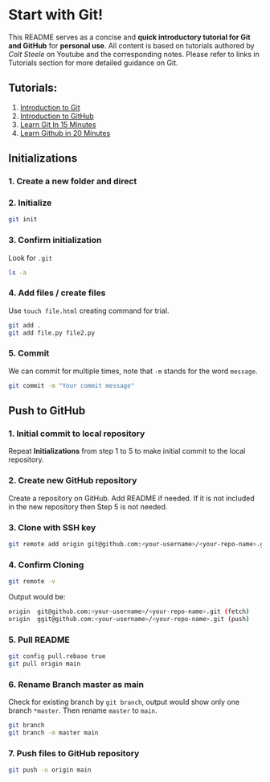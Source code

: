 # Start with Git!
This README serves as a concise and **quick introductory tutorial for Git and GitHub** for **personal use**. All content is based on tutorials authored by *Colt Steele* on Youtube and the corresponding notes. Please refer to links in Tutorials section for more detailed guidance on Git.

## Tutorials:
1. [Introduction to Git](https://videotutorials.notion.site/Introduction-to-Git-ac396a0697704709a12b6a0e545db049#e0920693bebe4ffd94e973d60bd3f6b4)
2. [Introduction to GitHub](https://videotutorials.notion.site/Introduction-to-GitHub-202af6f64bbd4299b15f238dcd09d2a7)
3. [Learn Git In 15 Minutes](https://www.youtube.com/watch?v=USjZcfj8yxE)
4. [Learn Github in 20 Minutes](https://www.youtube.com/watch?v=nhNq2kIvi9s)

## Initializations

### 1. Create a new folder and direct
### 2. Initialize
```bash
git init
```
### 3. Confirm initialization
Look for `.git`
```bash
ls -a
```
### 4. Add files / create files
Use `touch file.html` creating command for trial.
```bash
git add .
git add file.py file2.py
```
### 5. Commit 
We can commit for multiple times, note that `-m` stands for the word `message`.
```bash
git commit -m "Your commit message"
```

## Push to GitHub
### 1. Initial commit to local repository
Repeat **Initializations** from step 1 to 5 to make initial commit to the local repository.
### 2. Create new GitHub repository
Create a repository on GitHub. Add README if needed. If it is not included in the new repository then Step 5 is not needed.
### 3. Clone with SSH key
```bash
git remote add origin git@github.com:<your-username>/<your-repo-name>.git
```
### 4. Confirm Cloning
```bash
git remote -v
```

Output would be:
```bash 
origin	git@github.com:<your-username>/<your-repo-name>.git (fetch)
origin	ggit@github.com:<your-username>/<your-repo-name>.git (push)
```
### 5. Pull README 
```bash
git config pull.rebase true
git pull origin main
```
### 6. Rename Branch master as main
Check for existing branch by `git branch`, output would show only one branch `*master`.
Then rename `master` to `main`.

```bash
git branch
git branch -m master main
```
### 7. Push files to GitHub repository
```bash
git push -u origin main
```
